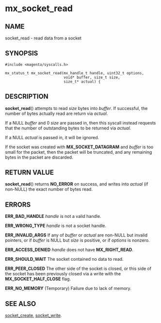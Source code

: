 # mx_socket_read

## NAME

socket_read - read data from a socket

## SYNOPSIS

```
#include <magenta/syscalls.h>

mx_status_t mx_socket_read(mx_handle_t handle, uint32_t options,
                           void* buffer, size_t size,
                           size_t* actual) {
```

## DESCRIPTION

**socket_read**() attempts to read *size* bytes into *buffer*. If
successful, the number of bytes actually read are return via
*actual*.

If a NULL *buffer* and 0 *size* are passed in, then this syscall
instead requests that the number of outstanding bytes to be returned
via *actual*.

If a NULL *actual* is passed in, it will be ignored.

If the socket was created with **MX_SOCKET_DATAGRAM** and *buffer*
is too small for the packet, then the packet will be truncated,
and any remaining bytes in the packet are discarded.

## RETURN VALUE

**socket_read**() returns **NO_ERROR** on success, and writes into
*actual* (if non-NULL) the exact number of bytes read.

## ERRORS

**ERR_BAD_HANDLE**  *handle* is not a valid handle.

**ERR_WRONG_TYPE**  *handle* is not a socket handle.

**ERR_INVALID_ARGS** If any of *buffer* or *actual* are non-NULL
but invalid pointers, or if *buffer* is NULL but *size* is positive,
or if *options* is nonzero.

**ERR_ACCESS_DENIED**  *handle* does not have **MX_RIGHT_READ**.

**ERR_SHOULD_WAIT**  The socket contained no data to read.

**ERR_PEER_CLOSED**  The other side of the socket is closed, or this
side of the socket has been previously closed via a write with the
**MX_SOCKET_HALF_CLOSE** flag.

**ERR_NO_MEMORY**  (Temporary) Failure due to lack of memory.

## SEE ALSO

[socket_create](socket_create.md),
[socket_write](socket_write.md).
